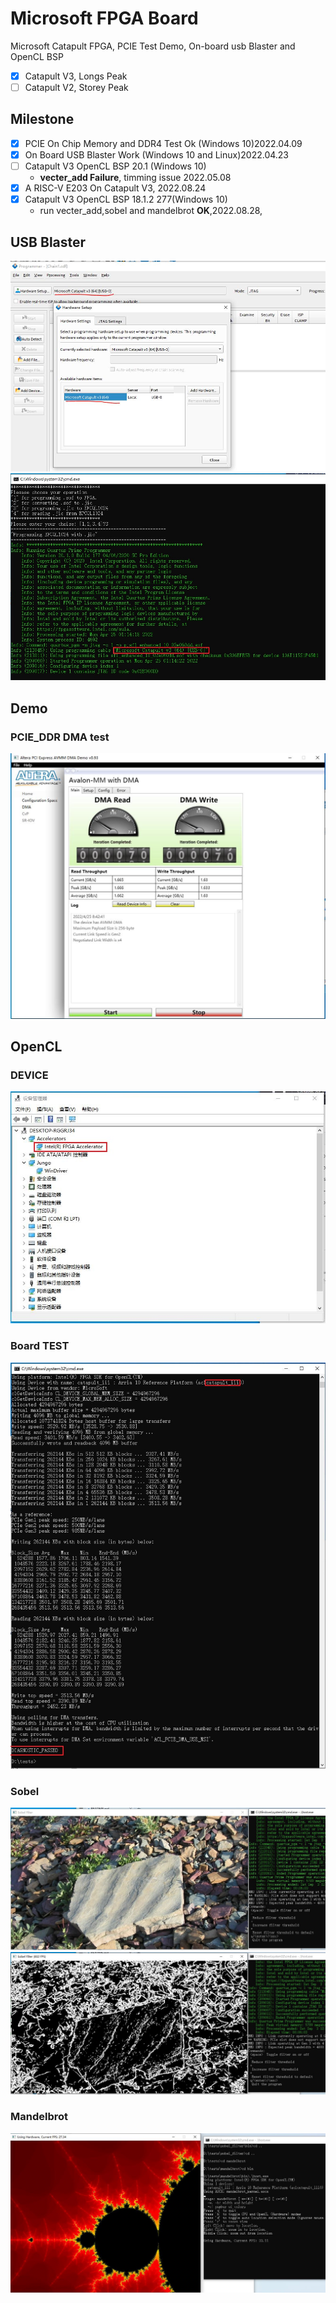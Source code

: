 # Microsoft FPGA Board
Microsoft Catapult FPGA, PCIE Test Demo, On-board usb Blaster and OpenCL BSP 

- [x] Catapult V3, Longs Peak
- [ ] Catapult V2, Storey Peak

## Milestone
- [x] PCIE On Chip Memory and DDR4 Test Ok (Windows 10)2022.04.09
- [x] On Board USB Blaster Work (Windows 10 and Linux)2022.04.23
- [ ] Catapult V3 OpenCL BSP 20.1 (Windows 10) 
    - **vecter_add Failure**, timming issue 2022.05.08
- [x] A RISC-V E203 On Catapult V3, 2022.08.24
- [x] Catapult V3 OpenCL BSP 18.1.2 277(Windows 10)
   -  run vecter_add,sobel and mandelbrot **OK**,2022.08.28,

## USB Blaster

![](docs/pictures/catapult_card_usb_blaster.jpg)
![](docs/pictures/fpga_programme.jpg)

## Demo

### PCIE_DDR DMA test

![](docs/pictures/pcie_dma_test.jpg)

## OpenCL

### DEVICE

![](docs/pictures/catapult_v3_opencl_device.jpg)

### Board TEST

![](docs/pictures/catapult_v3_opencl_diagnose.jpg)

### Sobel

![](docs/pictures/catapult_v3_opencl_sobel_0.jpg)
![](docs/pictures/catapult_v3_opencl_sobel_1.jpg)

### Mandelbrot

![](docs/pictures/catapult_v3_opencl_mandelbrot_0.jpg)